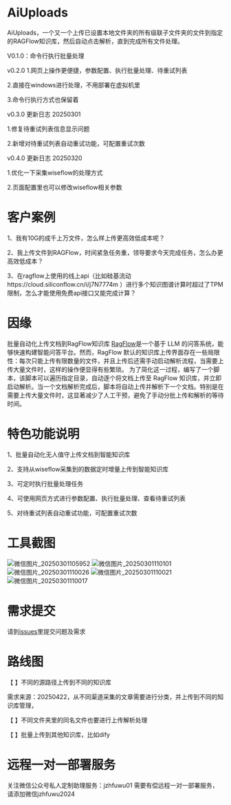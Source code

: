 # AiUploads

AiUploads，一个又一个上传已设置本地文件夹的所有级联子文件夹的文件到指定的RAGFlow知识库，然后自动点击解析，直到完成所有文件处理。

V0.1.0：命令行执行批量处理

v0.2.0 
1.网页上操作更便捷，参数配置、执行批量处理、待重试列表

2.直接在windows进行处理，不用部署在虚拟机里

3.命令行执行方式也保留着

v0.3.0 更新日志 20250301

1.修复待重试列表信息显示问题

2.新增对待重试列表自动重试功能，可配置重试次数

v0.4.0 更新日志 20250320

1.优化一下采集wiseflow的处理方式

2.页面配置里也可以修改wiseflow相关参数


# 客户案例

1、我有10G的成千上万文件，怎么样上传更高效低成本呢？

2、我上传文件到RAGFlow，时间紧急任务重，领导要求今天完成任务，怎么办更高效低成本？

3、在ragflow上使用的线上api（比如硅基流动https://cloud.siliconflow.cn/i/j7N7774m ）进行多个知识图谱计算时超过了TPM限制，怎么才能使用免费api接口又能完成计算？


# 因缘

批量自动化上传文档到RagFlow知识库
[RagFlow](https://github.com/infiniflow/ragflow)是一个基于 LLM 的问答系统，能够快速构建智能问答平台。然而，RagFlow 默认的知识库上传界面存在一些局限性：每次只能上传有限数量的文件，并且上传后还需手动启动解析流程，当需要上传大量文件时，这样的操作便显得有些繁琐。
为了简化这一过程，编写了一个脚本，该脚本可以遍历指定目录，自动逐个将文档上传至 RagFlow 知识库，并立即启动解析。当一个文档解析完成后，脚本将自动上传并解析下一个文档。特别是在需要上传大量文件时，这显著减少了人工干预，避免了手动分批上传和解析的等待时间。

# 特色功能说明

1、批量自动化无人值守上传文档到智能知识库

2、支持从wiseflow采集到的数据定时增量上传到智能知识库

3、可定时执行批量处理任务

4、可使用网页方式进行参数配置、执行批量处理、查看待重试列表

5、对待重试列表自动重试功能，可配置重试次数

# 工具截图

![微信图片_20250301105952](https://github.com/user-attachments/assets/68b79673-ecbb-4522-a912-b0ad9db6a1e4)
![微信图片_20250301110101](https://github.com/user-attachments/assets/a7814ab4-20b1-44cc-9e37-d3faa960b7e9)
![微信图片_20250301110026](https://github.com/user-attachments/assets/a63f4bec-7bcb-4e7b-ae18-fc844f49ba12)
![微信图片_20250301110021](https://github.com/user-attachments/assets/8bc7a817-6960-4d3d-909c-e031e98c0527)
![微信图片_20250301110017](https://github.com/user-attachments/assets/426a9533-9cb8-44f7-ab75-c3468f9956aa)


# 需求提交

请到[issues](https://github.com/leoxu2024/AiUploads/issues)里提交问题及需求


# 路线图

【 】不同的源路径上传到不同的知识库

需求来源：20250422，从不同渠道采集的文章需要进行分类，并上传到不同的知识库管理，

【 】不同文件夹里的同名文件也要进行上传解析处理

【 】批量上传到其他知识库，比如dify


# 远程一对一部署服务

关注微信公众号私人定制助理服务：jzhfuwu01
需要有偿远程一对一部署服务，请添加微信jzhfuwu2024






